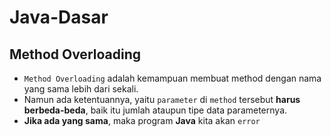 # Java-Dasar
## Method Overloading
* `Method Overloading` adalah kemampuan membuat method dengan nama yang sama lebih dari sekali.
* Namun ada ketentuannya, yaitu `parameter` di `method` tersebut **harus berbeda-beda**, baik itu jumlah ataupun tipe data parameternya.
* **Jika ada yang sama**, maka program **Java** kita akan `error`